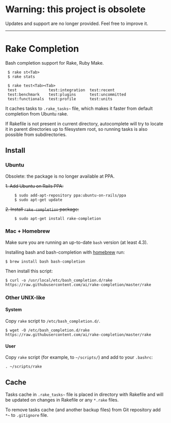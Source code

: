 # Warning: this project is obsolete

Updates and support are no longer provided. Feel free to improve it.

-----

# Rake Completion

Bash completion support for Rake, Ruby Make.

     $ rake st<Tab>
     $ rake stats

     $ rake test<Tab><Tab>
     test              test:integration  test:recent       
     test:benchmark    test:plugins      test:uncommitted  
     test:functionals  test:profile      test:units

It caches tasks to `.rake_tasks~` file, which makes it faster from default completion from Ubuntu rake.

If Rakefile is not present in current directory, autocomplete will try to locate it in
parent directories up to filesystem root, so running tasks is also possible from subdirectories.

## Install

### Ubuntu

Obsolete: the package is no longer available at PPA.

~~1. Add Ubuntu on Rails PPA:~~
   
        $ sudo add-apt-repository ppa:ubuntu-on-rails/ppa
        $ sudo apt-get update
        
~~2. Install `rake-completion` package:~~
   
        $ sudo apt-get install rake-completion

### Mac + Homebrew

Make sure you are running an up-to-date `bash` version (at least 4.3).

Installing bash and bash-completion with [homebrew](http://brew.sh/) run:

    $ brew install bash bash-completion

Then install this script:

    $ curl -o /usr/local/etc/bash_completion.d/rake https://raw.githubusercontent.com/ai/rake-completion/master/rake


### Other UNIX-like

#### System

Copy `rake` script to `/etc/bash_completion.d/`.

    $ wget -O /etc/bash_completion.d/rake https://raw.githubusercontent.com/ai/rake-completion/master/rake

#### User

Copy `rake` script (for example, to `~/scripts/`) and add to your `.bashrc`:

    . ~/scripts/rake

## Cache

Tasks cache in `.rake_tasks~` file is placed in directory with Rakefile and
will be updated on changes in Rakefile or any `*.rake` files.

To remove tasks cache (and another backup files) from Git repository add `*~` to
`.gitignore` file.
